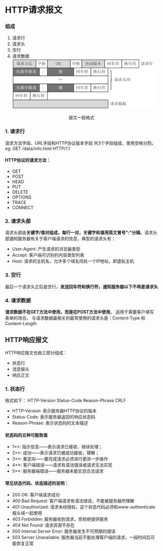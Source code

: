 # HTTP请求报文
### 组成
1. 请求行
2. 请求头
3. 空行
4. 请求数据
![报文一般格式](./images/报文一般格式.png)
<center>报文一般格式</center>

### 1. 请求行
请求方法字段、URL字段和HTTP协议版本字段 共3个字段组成，使用空格分割。
eg: GET /data/info.html HTTP/1.1

#### HTTP协议的请求方法：
- GET
- POST
- HEAD
- PUT
- DELETE
- OPTIONS
- TRACE
- CONNECT

### 2. 请求头部
请求头部由**关键字/值对组成，每行一对，关键字和值用英文冒号":"分隔**。请求头部通知服务器有关于客户端请求的信息，典型的请求头有：
+ User-Agent: 产生请求的浏览器类型
+ Accept: 客户端可识别的内容类型列表
+ Host: 请求的主机名，允许多个域名同处一个IP地址，即虚拟主机

### 3. 空行
最后一个请求头之后是空行，**发送回车符和换行符，通知服务器以下不再是请求头**

### 4. 请求数据
**请求数据不在GET方法中使用，而是在POST方法中使用**。
适用于需要客户填写表单的场合。
与请求数据最相关的最常使用的请求头是：Content-Type 和 Content-Length


## HTTP响应报文
HTTP响应报文也由三部分组成：
- 状态行
- 消息报头
- 响应正文
  
### 1. 状态行
格式如下：
HTTP-Version Status-Code Reason-Phrase CRLF
- HTTP-Version: 表示服务器HTTP协议的版本
- Status-Code: 表示服务器返回的响应状态码
- Reason-Phrase: 表示状态码的文本描述

#### 状态码的五种可能取值
- 1××: 指示信息——表示请求已接收，继续处理；
- 2××: 成功——表示请求已被成功接收，理解；
- 3××: 重定向——要完成请求必须进行更进一步操作
- 4××: 客户端错误——请求有语法错误或请求无法实现
- 5××: 服务器端错误——服务器未能实现合法请求

#### 常见状态代码、状态描述的说明：
+ 200 OK: 客户端请求成功
+ 400 Bad Request: 客户端请求有语法错误，不能被服务器所理解
+ 401 Unauthorized: 请求未经授权，这个状态代码必须和www-authenticate报头域一起使用
+ 403 Forbidden: 服务器收到请求，但拒绝提供服务
+ 404 Not Found: 请求资源不存在
+ 500 Internal Server Error: 服务器发生不可预期的错误
+ 503 Server Unavailable: 服务器当前不能处理客户端的请求，一段时间后可能恢复正常